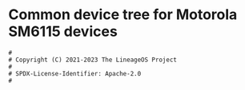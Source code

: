 # Common device tree for Motorola SM6115 devices

```
#
# Copyright (C) 2021-2023 The LineageOS Project
#
# SPDX-License-Identifier: Apache-2.0
#
```
